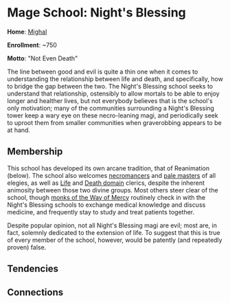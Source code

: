 # Mage School: Night's Blessing
**Home**: [Mighal](../../Cities/Mighal.md)

**Enrollment**: ~750

**Motto**: "Not Even Death"

The line between good and evil is quite a thin one when it comes to understanding the relationship between life and death, and specifically, how to bridge the gap between the two. The Night's Blessing school seeks to understand that relationship, ostensibly to allow mortals to be able to enjoy longer and healther lives, but not everybody believes that is the school's only motivation; many of the communities surrounding a Night's Blessing tower keep a wary eye on these necro-leaning magi, and periodically seek to uproot them from smaller communities when graverobbing appears to be at hand.

## Membership
This school has developed its own arcane tradition, that of Reanimation (below). The school also welcomes [necromancers](../../Classes/Wizard/Necromancy.md) and [pale masters](../../Classes/PaleMaster.md) of all elegies, as well as [Life](../../Classes/Cleric/Life.md) and [Death domain](../../Classes/Cleric/Death.md) clerics, despite the inherent animosity between those two divine groups. Most others steer clear of the school, though [monks of the Way of Mercy](../../Classes/Monk/Mercy.md) routinely check in with the Night's Blessing schools to exchange medical knowledge and discuss medicine, and frequently stay to study and treat patients together.

Despite popular opinion, not all Night's Blessing magi are evil; most are, in fact, solemnly dedicated to the extension of life. To suggest that this is true of every member of the school, however, would be patently (and repeatedly proven) false.

## Tendencies

## Connections


